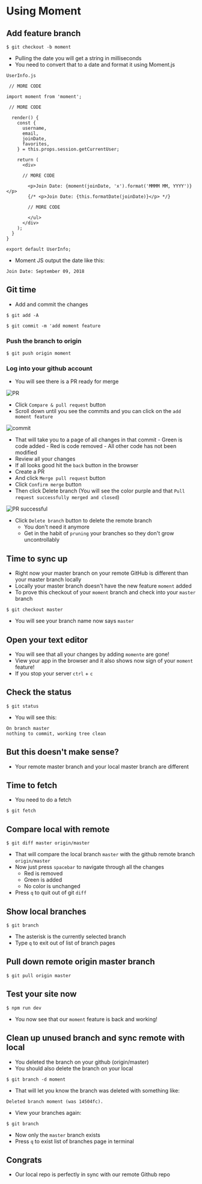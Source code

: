 # Using Moment

## Add feature branch
`$ git checkout -b moment`

* Pulling the date you will get a string in milliseconds
* You need to convert that to a date and format it using Moment.js

`UserInfo.js`

```
 // MORE CODE

import moment from 'moment';

 // MORE CODE

  render() {
    const {
      username,
      email,
      joinDate,
      favorites,
    } = this.props.session.getCurrentUser;

    return (
      <div>

      // MORE CODE

        <p>Join Date: {moment(joinDate, 'x').format('MMMM MM, YYYY')}</p>
        {/* <p>Join Date: {this.formatDate(joinDate)}</p> */}

        // MORE CODE

        </ul>
      </div>
    );
  }
}

export default UserInfo;
```

* Moment JS output the date like this:

```
Join Date: September 09, 2018
```

## Git time
* Add and commit the changes

`$ git add -A`

`$ git commit -m 'add moment feature`

### Push the branch to origin
`$ git push origin moment`

### Log into your github account
* You will see there is a PR ready for merge

![PR](https://i.imgur.com/TW2HdKe.jpg)

* Click `Compare & pull request` button
* Scroll down until you see the commits and you can click on the `add moment feature`

![commit](https://i.imgur.com/a8cXTgy.png)

* That will take you to a page of all changes in that commit
        - Green is code added
        - Red is code removed
        - All other code has not been modified
* Review all your changes
* If all looks good hit the `back` button in the browser
* Create a PR
* And click `Merge pull request` button
* Click `Confirm merge` button
* Then click Delete branch (You will see the color purple and that `Pull request successfully merged and closed`)

![PR successful](https://i.imgur.com/ota3hx1.png)

* Click `Delete branch` button to delete the remote branch
   - You don't need it anymore
   - Get in the habit of `pruning` your branches so they don't grow uncontrollably

## Time to sync up
* Right now your master branch on your remote GitHub is different than your master branch locally
* Locally your master branch doesn't have the new feature `moment` added
* To prove this checkout of your `moment` branch and check into your `master` branch

`$ git checkout master`

* You will see your branch name now says `master`

## Open your text editor
* You will see that all your changes by adding `momente` are gone!
* View your app in the browser and it also shows now sign of your `moment` feature!
* If you stop your server `ctrl` + `c`

## Check the status
`$ git status`

* You will see this:

```
On branch master
nothing to commit, working tree clean
```

## But this doesn't make sense?
* Your remote master branch and your local master branch are different

## Time to fetch
* You need to do a fetch

`$ git fetch`

## Compare local with remote
`$ git diff master origin/master`

* That will compare the local branch `master` with the github remote branch `origin/master`
* Now just press `spacebar` to navigate through all the changes
   - Red is removed
   - Green is added
   - No color is unchanged
* Press `q` to quit out of git `diff`

## Show local branches
`$ git branch`

* The asterisk is the currently selected branch
* Type `q` to exit out of list of branch pages

## Pull down remote origin master branch
`$ git pull origin master`

## Test your site now
`$ npm run dev`

* You now see that our `moment` feature is back and working!

## Clean up unused branch and sync remote with local
* You deleted the branch on your github (origin/master)
* You should also delete the branch on your local

`$ git branch -d moment`

* That will let you know the branch was deleted with something like:

`Deleted branch moment (was 14504fc).`

* View your branches again:

`$ git branch`

* Now only the `master` branch exists
* Press `q` to exist list of branches page in terminal

## Congrats
* Our local repo is perfectly in sync with our remote Github repo
